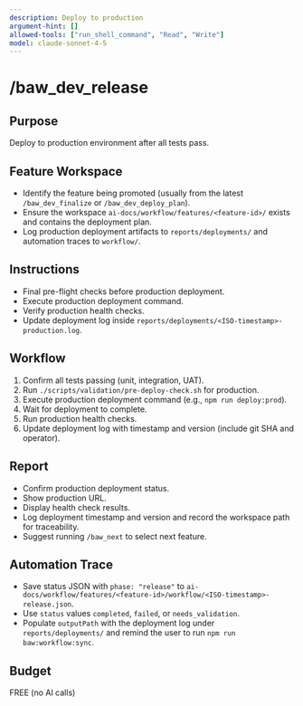```yaml
---
description: Deploy to production
argument-hint: []
allowed-tools: ["run_shell_command", "Read", "Write"]
model: claude-sonnet-4-5
---
```


# /baw_dev_release

## Purpose
Deploy to production environment after all tests pass.

## Feature Workspace
- Identify the feature being promoted (usually from the latest `/baw_dev_finalize` or `/baw_dev_deploy_plan`).
- Ensure the workspace `ai-docs/workflow/features/<feature-id>/` exists and contains the deployment plan.
- Log production deployment artifacts to `reports/deployments/` and automation traces to `workflow/`.

## Instructions
- Final pre-flight checks before production deployment.
- Execute production deployment command.
- Verify production health checks.
- Update deployment log inside `reports/deployments/<ISO-timestamp>-production.log`.

## Workflow
1. Confirm all tests passing (unit, integration, UAT).
2. Run `./scripts/validation/pre-deploy-check.sh` for production.
3. Execute production deployment command (e.g., `npm run deploy:prod`).
4. Wait for deployment to complete.
5. Run production health checks.
6. Update deployment log with timestamp and version (include git SHA and operator).

## Report
- Confirm production deployment status.
- Show production URL.
- Display health check results.
- Log deployment timestamp and version and record the workspace path for traceability.
- Suggest running `/baw_next` to select next feature.

## Automation Trace
- Save status JSON with `phase: "release"` to `ai-docs/workflow/features/<feature-id>/workflow/<ISO-timestamp>-release.json`.
- Use `status` values `completed`, `failed`, or `needs_validation`.
- Populate `outputPath` with the deployment log under `reports/deployments/` and remind the user to run `npm run baw:workflow:sync`.

## Budget
FREE (no AI calls)
